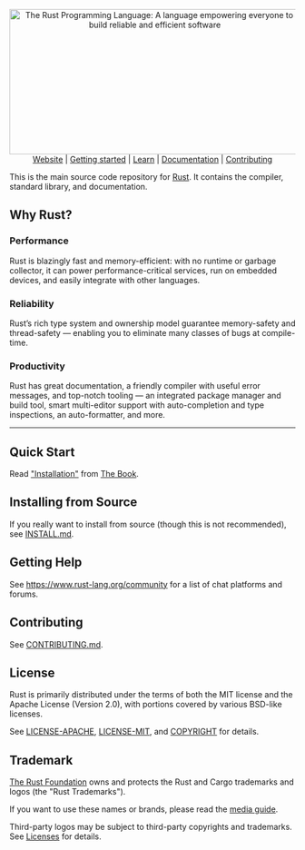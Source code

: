 <p align="center">
  <img alt="The Rust Programming Language: A language empowering everyone to build reliable and efficient software" src="https://www.rust-lang.org/static/images/rust-social-wide.jpg" width="512" height="256">
  <br>
  <a href="https://www.rust-lang.org/">Website</a> |
  <a href="https://www.rust-lang.org/learn/get-started">Getting started</a> |
  <a href="https://www.rust-lang.org/learn">Learn</a> |
  <a href="https://www.rust-lang.org/learn#learn-use">Documentation</a> |
  <a href="CONTRIBUTING.md">Contributing</a>
</p>

This is the main source code repository for [Rust]. It contains the compiler,
standard library, and documentation.

[Rust]: https://www.rust-lang.org/

## Why Rust?

### Performance

Rust is blazingly fast and memory-efficient: with no runtime or garbage collector, it can power performance-critical services, run on embedded devices, and easily integrate with other languages.

### Reliability

Rust’s rich type system and ownership model guarantee memory-safety and thread-safety — enabling you to eliminate many classes of bugs at compile-time.

### Productivity

Rust has great documentation, a friendly compiler with useful error messages, and top-notch tooling — an integrated package manager and build tool, smart multi-editor support with auto-completion and type inspections, an auto-formatter, and more.

-----

## Quick Start

Read ["Installation"] from [The Book].

["Installation"]: https://doc.rust-lang.org/book/ch01-01-installation.html
[The Book]: https://doc.rust-lang.org/book/index.html

## Installing from Source

If you really want to install from source (though this is not recommended), see
[INSTALL.md](INSTALL.md).

## Getting Help

See https://www.rust-lang.org/community for a list of chat platforms and forums.

## Contributing

See [CONTRIBUTING.md](CONTRIBUTING.md).

## License

Rust is primarily distributed under the terms of both the MIT license and the
Apache License (Version 2.0), with portions covered by various BSD-like
licenses.

See [LICENSE-APACHE](LICENSE-APACHE), [LICENSE-MIT](LICENSE-MIT), and
[COPYRIGHT](COPYRIGHT) for details.

## Trademark

[The Rust Foundation][rust-foundation] owns and protects the Rust and Cargo
trademarks and logos (the "Rust Trademarks").

If you want to use these names or brands, please read the
[media guide][media-guide].

Third-party logos may be subject to third-party copyrights and trademarks. See
[Licenses][policies-licenses] for details.

[rust-foundation]: https://foundation.rust-lang.org/
[media-guide]: https://foundation.rust-lang.org/policies/logo-policy-and-media-guide/
[policies-licenses]: https://www.rust-lang.org/policies/licenses
